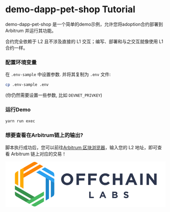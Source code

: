 # demo-dapp-pet-shop Tutorial



demo-dapp-pet-shop 是一个简单的demo示例，允许您将adoption合约部署到 Arbitrum 并运行其功能。

合约完全依赖于 L2 且不涉及直接的 L1 交互；编写、部署和与之交互就像使用 L1 合约一样。

### 配置环境变量

在 `.env-sample` 中设置参数. 并将其复制为 `.env` 文件:

```bash
cp .env-sample .env
```

(你仍然需要设置一些参数, 比如 `DEVNET_PRIVKEY`)

### 运行Demo

```bash
yarn run exec
```

### 想要查看在Arbitrum链上的输出?

脚本执行成功后，您可以前往[Arbitrum 区块浏览器](https://rinkeby-explorer.arbitrum.io/#)，输入您的 L2 地址，即可查看 Arbitrum 链上对应的交易！

<p align="center"><img src="../../assets/offchain_labs_logo.png" width="600"></p>

